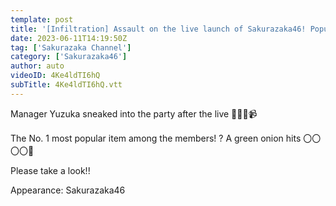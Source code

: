```yaml
---
template: post
title: '[Infiltration] Assault on the live launch of Sakurazaka46! Popular No. 1! ? [3rd TOUR 2023]'
date: 2023-06-11T14:19:50Z
tag: ['Sakurazaka Channel']
category: ['Sakurazaka46']
author: auto 
videoID: 4Ke4ldTI6hQ
subTitle: 4Ke4ldTI6hQ.vtt
---
```

Manager Yuzuka sneaked into the party after the live 🙋🏻‍♀️📹

The No. 1 most popular item among the members! ? A green onion hits 〇〇〇〇🍣

Please take a look!! ️

Appearance: Sakurazaka46
